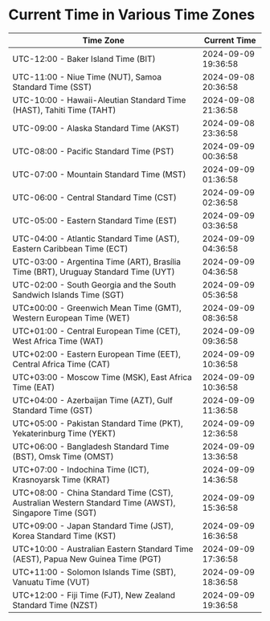 # Current Time in Various Time Zones

| Time Zone | Current Time |
|-----------|--------------|
| UTC-12:00 - Baker Island Time (BIT) | 2024-09-09 19:36:58 |
| UTC-11:00 - Niue Time (NUT), Samoa Standard Time (SST) | 2024-09-08 20:36:58 |
| UTC-10:00 - Hawaii-Aleutian Standard Time (HAST), Tahiti Time (TAHT) | 2024-09-08 21:36:58 |
| UTC-09:00 - Alaska Standard Time (AKST) | 2024-09-08 23:36:58 |
| UTC-08:00 - Pacific Standard Time (PST) | 2024-09-09 00:36:58 |
| UTC-07:00 - Mountain Standard Time (MST) | 2024-09-09 01:36:58 |
| UTC-06:00 - Central Standard Time (CST) | 2024-09-09 02:36:58 |
| UTC-05:00 - Eastern Standard Time (EST) | 2024-09-09 03:36:58 |
| UTC-04:00 - Atlantic Standard Time (AST), Eastern Caribbean Time (ECT) | 2024-09-09 04:36:58 |
| UTC-03:00 - Argentina Time (ART), Brasília Time (BRT), Uruguay Standard Time (UYT) | 2024-09-09 04:36:58 |
| UTC-02:00 - South Georgia and the South Sandwich Islands Time (SGT) | 2024-09-09 05:36:58 |
| UTC±00:00 - Greenwich Mean Time (GMT), Western European Time (WET) | 2024-09-09 08:36:58 |
| UTC+01:00 - Central European Time (CET), West Africa Time (WAT) | 2024-09-09 09:36:58 |
| UTC+02:00 - Eastern European Time (EET), Central Africa Time (CAT) | 2024-09-09 10:36:58 |
| UTC+03:00 - Moscow Time (MSK), East Africa Time (EAT) | 2024-09-09 10:36:58 |
| UTC+04:00 - Azerbaijan Time (AZT), Gulf Standard Time (GST) | 2024-09-09 11:36:58 |
| UTC+05:00 - Pakistan Standard Time (PKT), Yekaterinburg Time (YEKT) | 2024-09-09 12:36:58 |
| UTC+06:00 - Bangladesh Standard Time (BST), Omsk Time (OMST) | 2024-09-09 13:36:58 |
| UTC+07:00 - Indochina Time (ICT), Krasnoyarsk Time (KRAT) | 2024-09-09 14:36:58 |
| UTC+08:00 - China Standard Time (CST), Australian Western Standard Time (AWST), Singapore Time (SGT) | 2024-09-09 15:36:58 |
| UTC+09:00 - Japan Standard Time (JST), Korea Standard Time (KST) | 2024-09-09 16:36:58 |
| UTC+10:00 - Australian Eastern Standard Time (AEST), Papua New Guinea Time (PGT) | 2024-09-09 17:36:58 |
| UTC+11:00 - Solomon Islands Time (SBT), Vanuatu Time (VUT) | 2024-09-09 18:36:58 |
| UTC+12:00 - Fiji Time (FJT), New Zealand Standard Time (NZST) | 2024-09-09 19:36:58 |
